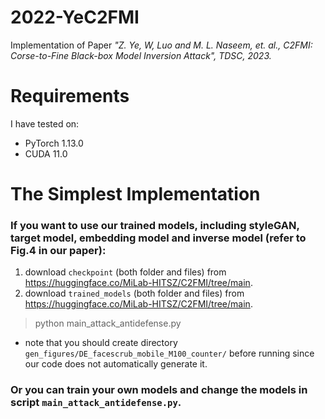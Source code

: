 # 2022-YeC2FMI
Implementation of Paper *"Z. Ye, W, Luo and M. L. Naseem, et. al., C2FMI: Corse-to-Fine Black-box Model Inversion Attack", TDSC, 2023.*

# Requirements

I have tested on:

- PyTorch 1.13.0
- CUDA 11.0


# The Simplest Implementation

### If you want to use our trained models, including styleGAN, target model, embedding model and inverse model (refer to Fig.4 in our paper):

1. download `checkpoint` (both folder and files) from <https://huggingface.co/MiLab-HITSZ/C2FMI/tree/main>.
2. download `trained_models` (both folder and files) from <https://huggingface.co/MiLab-HITSZ/C2FMI/tree/main>.

> python main_attack_antidefense.py

- note that you should create directory `gen_figures/DE_facescrub_mobile_M100_counter/` before running since our code does not automatically generate it.

### Or you can train your own models and change the models in script `main_attack_antidefense.py`.
